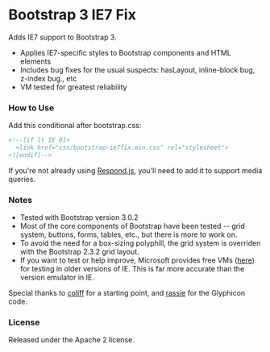 Bootstrap 3 IE7 Fix
============================
Adds IE7 support to Bootstrap 3. 

* Applies IE7-specific styles to Bootstrap components and HTML elements
* Includes bug fixes for the usual suspects: hasLayout, inline-block bug, z-index bug., etc
* VM tested for greatest reliability

### How to Use ###
Add this conditional after bootstrap.css:

```html
<!--[if lt IE 8]>
  <link href="css/bootstrap-ie7fix.min.css" rel="stylesheet">
<![endif]-->
```

If you're not already using <a href="https://github.com/scottjehl/Respond">Respond.js</a>, you'll need to add it to support media queries. 

### Notes ###
* Tested with Bootstrap version 3.0.2
* Most of the core components of Bootstrap have been tested -- grid system, buttons, forms, tables, etc., but there is more to work on. 
* To avoid the need for a box-sizing polyphill, the grid system is overriden with the Bootstrap 2.3.2 grid layout.
* If you want to test or help improve, Microsoft provides free VMs (<a href="http://www.modern.ie/en-us/virtualization-tools#downloads">here</a>) for testing in older versions of IE. This is far more accurate than the version emulator in IE.

Special thanks to <a href="https://github.com/coliff">coliff</a> for a starting point, and <a href="https://github.com/rassie">rassie</a> for the Glyphicon code.

### License ###
Released under the Apache 2 license.
